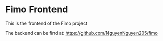 # Fimo Frontend

This is the frontend of the Fimo project

The backend can be find at: https://github.com/NguyenNguyen205/fimo